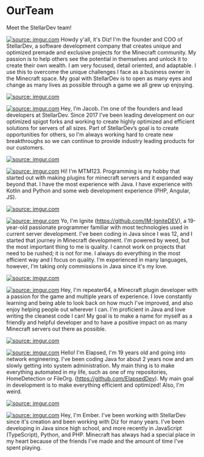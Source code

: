 # OurTeam
Meet the StellarDev team!

<a href="https://imgur.com/9wMVDc2"><img src="https://i.imgur.com/9wMVDc2t.png" title="source: imgur.com" /></a>
Howdy y'all, it's Diz! I'm the founder and COO of StellarDev, a software development company that creates unique and optimized premade and exclusive projects for the Minecraft community. My passion is to help others see the potential in themselves and unlock it to create their own wealth. I am very focused, detail oriented, and adaptable. I use this to overcome the unique challenges I face as a business owner in the Minecraft space. My goal with StellarDev is to open as many eyes and change as many lives as possible through a game we all grew up enjoying. 

<a href="https://imgur.com/P8V3mUn"><img src="https://i.imgur.com/P8V3mUn.png" title="source: imgur.com" /></a>

<a href="https://imgur.com/VTWtmpT"><img src="https://i.imgur.com/VTWtmpTt.png" title="source: imgur.com" /></a>
Hey, I’m Jacob. I’m one of the founders and lead developers at StellarDev. Since 2017 I’ve been leading development on our optimized spigot forks and working to create highly optimized and efficient solutions for servers of all sizes. Part of StellarDev’s goal is to create opportunities for others, so I'm always working hard to create new breakthroughs so we can continue to provide industry leading products for our customers.

<a href="https://imgur.com/P8V3mUn"><img src="https://i.imgur.com/P8V3mUn.png" title="source: imgur.com" /></a>

<a href="https://imgur.com/lBv3Jm0"><img src="https://i.imgur.com/lBv3Jm0t.png" title="source: imgur.com" /></a>
Hi! I'm MTM123. Programming is my hobby that started out with making plugins for minecraft servers and it expanded way beyond that. I have the most experience with Java. I have experience with Kotlin and Python and some web development experience (PHP, Angular, JS). 

<a href="https://imgur.com/P8V3mUn"><img src="https://i.imgur.com/P8V3mUn.png" title="source: imgur.com" /></a>

<a href="https://imgur.com/9y8vg6v"><img src="https://i.imgur.com/9y8vg6vt.jpg" title="source: imgur.com" /></a>
Yo, I'm Ignite (https://github.com/IM-IgniteDEV), a 19-year-old passionate programmer familiar with most technologies used in current server development. I've been coding in Java since I was 12, and I started that journey in Minecraft development. I'm powered by weed, but the most important thing to me is quality. I cannot work on projects that need to be rushed; it is not for me. I always do everything in the most efficient way and I focus on quality. I'm experienced in many languages, however, I'm taking only commissions in Java since it's my love.

<a href="https://imgur.com/P8V3mUn"><img src="https://i.imgur.com/P8V3mUn.png" title="source: imgur.com" /></a>

<a href="https://imgur.com/KVs9pEK"><img src="https://i.imgur.com/KVs9pEKt.png" title="source: imgur.com" /></a>
Hey, I'm repeater64, a Minecraft plugin developer with a passion for the game and multiple years of experience. I love constantly learning and being able to look back on how much I've improved, and also enjoy helping people out wherever I can. I'm proficient in Java and love writing the cleanest code I can! My goal is to make a name for myself as a friendly and helpful developer and to have a positive impact on as many Minecraft servers out there as possible.

<a href="https://imgur.com/P8V3mUn"><img src="https://i.imgur.com/P8V3mUn.png" title="source: imgur.com" /></a>

<a href="https://imgur.com/DypdxpJ"><img src="https://i.imgur.com/DypdxpJt.jpg" title="source: imgur.com" /></a>
Hello! I'm Elapsed, I'm 19 years old and going into network engineering. I've been coding Java for about 2 years now and am slowly getting into system administration. My main thing is to make everything automated in my life, such as one of my repositories, HomeDetection or FileOrg. (https://github.com/ElapsedDev). My main goal in development is to make everything efficient and optimized! Also, I'm weird.

<a href="https://imgur.com/P8V3mUn"><img src="https://i.imgur.com/P8V3mUn.png" title="source: imgur.com" /></a>

<a href="https://imgur.com/yA7RblT"><img src="https://i.imgur.com/yA7RblTt.png" title="source: imgur.com" /></a>
Hey, I'm Ember. I've been working with StellarDev since it's creation and been working with Diz for many years. I've been developing in Java since high school, and more recently in JavaScript (TypeScript), Python, and PHP. Minecraft has always had a special place in my heart because of the friends I've made and the amount of time I've spent playing.
